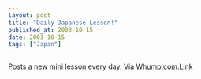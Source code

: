 ```yaml
---
layout: post
title: "Daily Japanese Lesson!"
published_at: 2003-10-15
date: 2003-10-15
tags: ["Japan"]
---
```


Posts a new mini lesson every day. Via [Whump.com](http://www.whump.com/moreLikeThis/link/03675).[Link](http://weblog.randomchaos.com/japanese.php)  